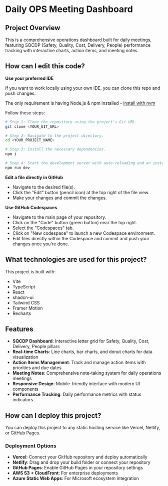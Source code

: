 # Daily OPS Meeting Dashboard

## Project Overview

This is a comprehensive operations dashboard built for daily meetings, featuring SQCDP (Safety, Quality, Cost, Delivery, People) performance tracking with interactive charts, action items, and meeting notes.

## How can I edit this code?

**Use your preferred IDE**

If you want to work locally using your own IDE, you can clone this repo and push changes.

The only requirement is having Node.js & npm installed - [install with nvm](https://github.com/nvm-sh/nvm#installing-and-updating)

Follow these steps:

```sh
# Step 1: Clone the repository using the project's Git URL.
git clone <YOUR_GIT_URL>

# Step 2: Navigate to the project directory.
cd <YOUR_PROJECT_NAME>

# Step 3: Install the necessary dependencies.
npm i

# Step 4: Start the development server with auto-reloading and an instant preview.
npm run dev
```

**Edit a file directly in GitHub**

- Navigate to the desired file(s).
- Click the "Edit" button (pencil icon) at the top right of the file view.
- Make your changes and commit the changes.

**Use GitHub Codespaces**

- Navigate to the main page of your repository.
- Click on the "Code" button (green button) near the top right.
- Select the "Codespaces" tab.
- Click on "New codespace" to launch a new Codespace environment.
- Edit files directly within the Codespace and commit and push your changes once you're done.

## What technologies are used for this project?

This project is built with:

- Vite
- TypeScript
- React
- shadcn-ui
- Tailwind CSS
- Framer Motion
- Recharts

## Features

- **SQCDP Dashboard**: Interactive letter grid for Safety, Quality, Cost, Delivery, People pillars
- **Real-time Charts**: Line charts, bar charts, and donut charts for data visualization
- **Action Items Management**: Track and manage action items with priorities and due dates
- **Meeting Notes**: Comprehensive note-taking system for daily operations meetings
- **Responsive Design**: Mobile-friendly interface with modern UI components
- **Performance Tracking**: Daily performance metrics with status indicators

## How can I deploy this project?

You can deploy this project to any static hosting service like Vercel, Netlify, or GitHub Pages.

### Deployment Options

- **Vercel**: Connect your GitHub repository and deploy automatically
- **Netlify**: Drag and drop your build folder or connect your repository
- **GitHub Pages**: Enable GitHub Pages in your repository settings
- **AWS S3 + CloudFront**: For enterprise deployments
- **Azure Static Web Apps**: For Microsoft ecosystem integration
